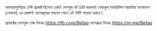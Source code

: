 আলহামদুলিল্লাহ
টেস্ট প্রজেক্ট হিসেবে একটা ফেসবুক বট তৈরি করলাম! বেফাকুল মাদারিসিল আরাবিয়া বাংলাদেশ (বেফাক) এর রেজাল্ট মেসেঞ্জারের মাধ্যমে পেতে এই বটটি সাহায্য করবে !

প্রজেক্টের ফেসবুক পেজ লিংকঃ https://fb.com/Befaq
মেসেঞ্জার লিংকঃ https://m.me/Befaq
